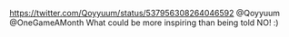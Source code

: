 https://twitter.com/Qoyyuum/status/537956308264046592 @Qoyyuum @OneGameAMonth What could be more inspiring than being told NO! :)
